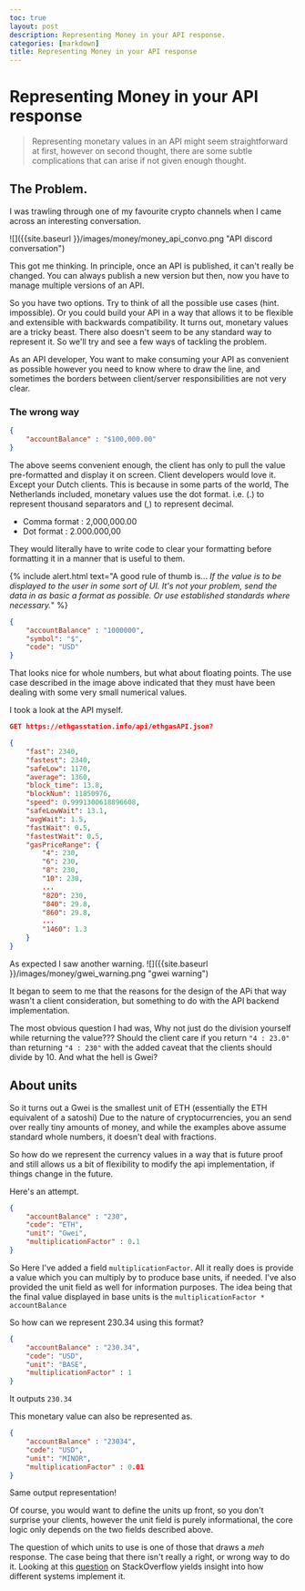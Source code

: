 ```yaml
---
toc: true
layout: post
description: Representing Money in your API response.
categories: [markdown]
title: Representing Money in your API response
---
```

# Representing Money in your API response
> Representing monetary values in an API might seem straightforward at first,
> however on second thought, there are some subtle complications that can
 > arise if not given enough thought.

## The Problem.
I was trawling through one of my favourite crypto channels when I
came across an interesting conversation.

![]({{site.baseurl }}/images/money/money_api_convo.png "API discord conversation")

This got me thinking. In principle, once an API is published,
it can't really be changed. You can always publish a new version
but then, now you have to manage multiple versions of an API.

So you have two options. Try to think of all the possible use cases
(hint. impossible).
Or you could build your API in a way that allows it to be flexible
and extensible with backwards compatibility. It turns out, monetary values are a
tricky beast. There also doesn't seem to be any standard way to
represent it. So we'll try and see a few ways of tackling the problem.

As an API developer, You want to make consuming your API as convenient
as possible however you need to know where to draw the line, and sometimes
the borders between client/server responsibilities are not very clear.

### The wrong way

```json
{
    "accountBalance" : "$100,000.00"
}
```

The above seems convenient enough, the client has only to pull the value
pre-formatted and display it on screen. Client developers would love it.
Except your Dutch clients. This is because in some parts of the world,
The Netherlands included, monetary values use the dot format. i.e. (.) to
represent thousand separators and (,) to represent decimal.

- Comma format : 2,000,000.00
- Dot format : 2.000.000,00

They would literally have to write code to clear your formatting before
formatting it in a manner that is useful to them.

{% include alert.html text="A good rule of thumb is... _If the value is to be displayed to the
 user in some sort of UI. It's not your problem, send the data in as basic a format as
 possible. Or use established standards where necessary._" %}

```json
{
    "accountBalance" : "1000000",
    "symbol": "$",
    "code": "USD"
}
```

That looks nice for whole numbers, but what about floating points.
The use case described in the image above indicated that they must have been
dealing with some very small numerical values.

I took a look at the API myself.

```json
GET https://ethgasstation.info/api/ethgasAPI.json?

{
    "fast": 2340,
    "fastest": 2340,
    "safeLow": 1170,
    "average": 1360,
    "block_time": 13.8,
    "blockNum": 11850976,
    "speed": 0.9991300618896608,
    "safeLowWait": 13.1,
    "avgWait": 1.5,
    "fastWait": 0.5,
    "fastestWait": 0.5,
    "gasPriceRange": {
        "4": 230,
        "6": 230,
        "8": 230,
        "10": 230,
        ...
        "820": 230,
        "840": 29.8,
        "860": 29.8,
        ...
        "1460": 1.3
    }
}
```

As expected I saw another warning.
![]({{site.baseurl }}/images/money/gwei_warning.png "gwei warning")

It began to seem to me that the reasons for the design of the APi that way
wasn't a client consideration, but something to do with the API backend implementation.

The most obvious question I had was, Why not just do the division yourself while returning
the value???
Should the client care if you return `"4 : 23.0"` than returning `"4 : 230"` with the added
 caveat that the clients should divide by 10. And what the hell is Gwei?

## About units
So it turns out a Gwei is the smallest unit of ETH (essentially the ETH equivalent of a satoshi)
Due to the nature of cryptocurrencies, you an send over really tiny amounts of money,
and while the examples above assume standard whole numbers, it doesn't deal with fractions.

So how do we represent the currency values in a way that is future proof and still allows us
a bit of flexibility to modify the api implementation, if things change in the future.

Here's an attempt.
```json
{
    "accountBalance" : "230",
    "code": "ETH",
    "unit": "Gwei",
    "multiplicationFactor" : 0.1
}
```

So Here I've added a field `multiplicationFactor`. All it really does is provide a value
which you can multiply by to produce base units, if needed. I've also provided the
unit field as well for information purposes. The idea being that the final value displayed
in base units is the `multiplicationFactor * accountBalance`

So how can we represent 230.34 using this format?

```json
{
    "accountBalance" : "230.34",
    "code": "USD",
    "unit": "BASE",
    "multiplicationFactor" : 1
}
```
It outputs `230.34`

This monetary value can also be represented as.
```json
{
    "accountBalance" : "23034",
    "code": "USD",
    "unit": "MINOR",
    "multiplicationFactor" : 0.01
}
```
Same output representation! 

Of course, you would want to define the units up front, so you don't
surprise your clients, however the unit field is purely informational, the core logic only
depends on the two fields described above.

The question of which units to use is one of those that draws a *meh* response. The case being that there isn't really a right, 
or wrong way to do it. Looking at this [question](https://stackoverflow.com/questions/29341337/how-to-define-money-amounts-in-an-api) 
on StackOverflow yields insight into how different systems implement it.